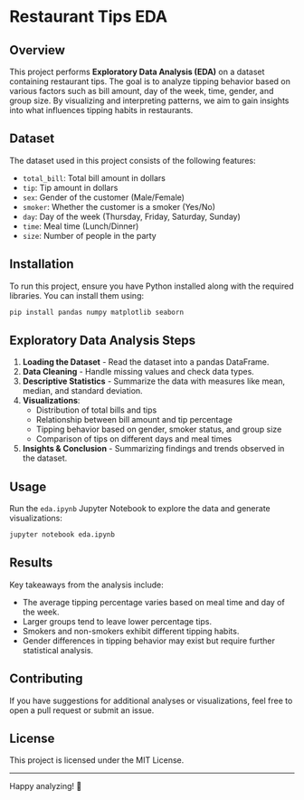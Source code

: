 # Restaurant Tips EDA

## Overview
This project performs **Exploratory Data Analysis (EDA)** on a dataset containing restaurant tips. The goal is to analyze tipping behavior based on various factors such as bill amount, day of the week, time, gender, and group size. By visualizing and interpreting patterns, we aim to gain insights into what influences tipping habits in restaurants.

## Dataset
The dataset used in this project consists of the following features:
- `total_bill`: Total bill amount in dollars
- `tip`: Tip amount in dollars
- `sex`: Gender of the customer (Male/Female)
- `smoker`: Whether the customer is a smoker (Yes/No)
- `day`: Day of the week (Thursday, Friday, Saturday, Sunday)
- `time`: Meal time (Lunch/Dinner)
- `size`: Number of people in the party

## Installation
To run this project, ensure you have Python installed along with the required libraries. You can install them using:

```bash
pip install pandas numpy matplotlib seaborn
```

## Exploratory Data Analysis Steps
1. **Loading the Dataset** - Read the dataset into a pandas DataFrame.
2. **Data Cleaning** - Handle missing values and check data types.
3. **Descriptive Statistics** - Summarize the data with measures like mean, median, and standard deviation.
4. **Visualizations**:
   - Distribution of total bills and tips
   - Relationship between bill amount and tip percentage
   - Tipping behavior based on gender, smoker status, and group size
   - Comparison of tips on different days and meal times
5. **Insights & Conclusion** - Summarizing findings and trends observed in the dataset.

## Usage
Run the `eda.ipynb` Jupyter Notebook to explore the data and generate visualizations:

```bash
jupyter notebook eda.ipynb
```

## Results
Key takeaways from the analysis include:
- The average tipping percentage varies based on meal time and day of the week.
- Larger groups tend to leave lower percentage tips.
- Smokers and non-smokers exhibit different tipping habits.
- Gender differences in tipping behavior may exist but require further statistical analysis.

## Contributing
If you have suggestions for additional analyses or visualizations, feel free to open a pull request or submit an issue.

## License
This project is licensed under the MIT License.

---
Happy analyzing! 🚀
